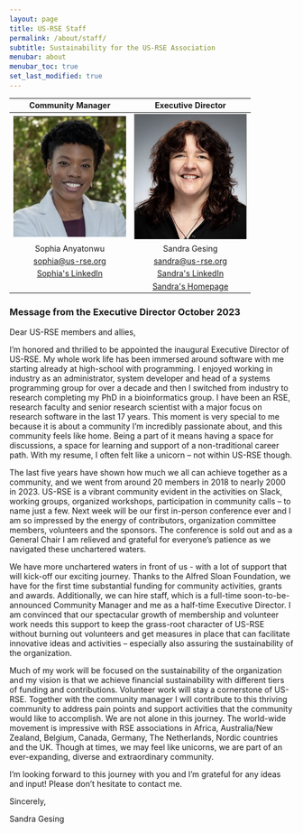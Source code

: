 ```yaml
---
layout: page
title: US-RSE Staff
permalink: /about/staff/
subtitle: Sustainability for the US-RSE Association 
menubar: about
menubar_toc: true
set_last_modified: true
---
```


|**Community Manager**|**Executive Director**|
|:---:|:---:|
| <img width="200" alt="Sophia Anyatonwu" src="{{ site.baseurl }}../../assets/img/sophia.png"> | <img width="200" alt="Sandra Gesing" src="{{ site.baseurl }}../../assets/img/sandra.png"> |
| Sophia Anyatonwu | Sandra Gesing |
| [sophia@us-rse.org](mailto:sophia@us-rse.org) | [sandra@us-rse.org](mailto:sandra@us-rse.org) |
| [Sophia's LinkedIn](https://www.linkedin.com/in/sophiaanyatonwu/) | [Sandra's LinkedIn](https://www.linkedin.com/in/sandragesing/) |
| | [Sandra's Homepage](http://sandra-gesing.com/) |


### Message from the Executive Director October 2023

Dear US-RSE members and allies,
 
I’m honored and thrilled to be appointed the inaugural Executive Director of US-RSE. My whole work life has been 
immersed around software with me starting already at high-school with programming. I enjoyed working in industry as 
an administrator, system developer and head of a systems programming group for over a decade and then I switched 
from industry to research completing my PhD in a bioinformatics group. I have been an RSE, research faculty and 
senior research scientist with a major focus on research software in the last 17 years. This moment is very special to me 
because it is about a community I’m incredibly passionate about, and this community feels like home. Being a part 
of it means having a space for discussions, a space for learning and support of a non-traditional career path. 
With my resume, I often felt like a unicorn – not within US-RSE though.

The last five years have shown how much we all can achieve together as a community, and we went from around 20 members 
in 2018 to nearly 2000 in 2023. US-RSE is a vibrant community evident in the activities on Slack, working groups, 
organized workshops, participation in community calls – to name just a few. Next week will be our first in-person 
conference ever and I am so impressed by the energy of contributors, organization committee members, volunteers and 
the sponsors. The conference is sold out and as a General Chair I am relieved and grateful for everyone’s patience as 
we navigated these unchartered waters.

We have more unchartered waters in front of us - with a lot of support that will kick-off our exciting journey. 
Thanks to the Alfred Sloan Foundation, we have for the first time substantial funding for community activities, grants 
and awards. Additionally, we can hire staff, which is a full-time soon-to-be-announced Community Manager and me as a 
half-time Executive Director. I am convinced that our spectacular growth of membership and volunteer work needs this 
support to keep the grass-root character of US-RSE without burning out volunteers and get measures in place that can 
facilitate innovative ideas and activities – especially also assuring the sustainability of the organization.

Much of my work will be focused on the sustainability of the organization and my vision is that we achieve financial 
sustainability with different tiers of funding and contributions. Volunteer work will stay a cornerstone of US-RSE. 
Together with the community manager I will contribute to this thriving community to address pain points and support 
activities that the community would like to accomplish. We are not alone in this journey. The world-wide movement is 
impressive with RSE associations in Africa, Australia/New Zealand, Belgium, Canada, Germany, The Netherlands, Nordic 
countries and the UK. Though at times, we may feel like unicorns, we are part of an ever-expanding, diverse and extraordinary 
community. 

I’m looking forward to this journey with you and I’m grateful for any ideas and input! Please don’t hesitate to contact me.
 
Sincerely,

Sandra Gesing

